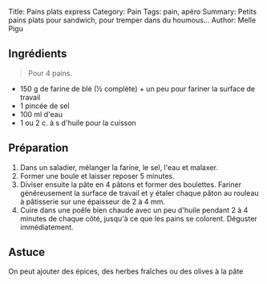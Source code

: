 Title: Pains plats express
Category: Pain
Tags: pain, apéro
Summary: Petits pains plats pour sandwich, pour tremper dans du houmous...
Author: Melle Pigu

## Ingrédients
> Pour 4 pains.

- 150 g de farine de blé (½ complète) + un peu pour fariner la surface de travail
- 1 pincée de sel
- 100 ml d'eau
- 1 ou 2 c. à s d'huile pour la cuisson

## Préparation
1. Dans un saladier, mélanger la farine, le sel, l'eau et malaxer.
2. Former une boule et laisser reposer 5 minutes.
3. Diviser ensuite la pâte en 4 pâtons et former des boulettes. Fariner généreusement la surface  de  travail et y étaler chaque pâton au rouleau à pâtisserie sur une épaisseur de 2 à 4 mm.
4. Cuire dans une poêle bien chaude avec un peu d'huile pendant 2 à 4 minutes de chaque côté, jusqu'à ce que les pains se colorent.
Déguster immédiatement.

## Astuce
On peut ajouter des épices, des herbes fraîches ou des olives à la pâte